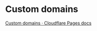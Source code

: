 # Custom domains
[Custom domains · Cloudflare Pages docs](https://developers.cloudflare.com/pages/configuration/custom-domains/)

